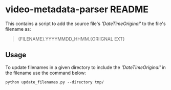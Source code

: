 # video-metadata-parser README

This contains a script to add the source file's _'DateTimeOriginal'_ to the file's filename as:

> {FILENAME}.YYYYMMDD_HHMM.{ORIIGNAL EXT}


## Usage

To update filenames in a given directory to include the _'DateTimeOriginal'_ in the filename use the command below:

```
python update_filenames.py --directory tmp/
```